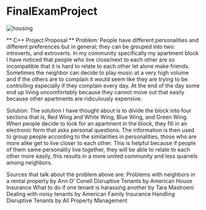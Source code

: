 # FinalExamProject

![housing](https://user-images.githubusercontent.com/89958513/164994337-66c7646a-53ae-4768-9d72-b6f98b073f18.png)

** C++ Project Proposal **
Problem:
People have different personalities and different preferences but in general; they can be grouped into two: introverts, and extroverts. In my community specifically my apartment block I have noticed that people who live close/next to each other are so incompatible that it is hard to relate to each other let alone make friends. Sometimes the neighbor can decide to play music at a very high volume and if the others are to complain it would seem like they are trying to be controlling especially if they complain every day. At the end of the day some end up living uncomfortably because they cannot move out that easily because other apartments are ridiculously expensive.

Solution:
The solution I have thought about is to divide the block into four sections that is, Red Wing and White Wing, Blue Wing, and Green Wing. When people decide to look for an apartment in the block, they fill in an electronic form that asks personal questions. The information is then used to group people according to the similarities in personalities, those who are more alike get to live closer to each other. This is helpful because if people of them same personality live together, they will be able to relate to each other more easily, this results in a more united community and less quarrels among neighbors.

Sources that talk about the problem above are:
Problems with neighbors in a rental property by Ann O’ Conell
Disruptive Tenants by American House Insurance
What to do if one tenant is harassing another by Tara Mastroeni
Dealing with noisy tenants by American Family Insurance
Handling Disruptive Tenants by All Property Management
